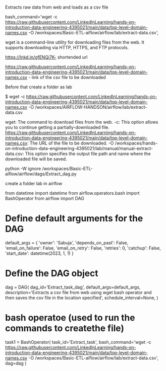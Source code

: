 Extracts raw data from web and loads as a csv file

bash_command='wget -c https://raw.githubusercontent.com/LinkedInLearning/hands-on-introduction-data-engineering-4395021/main/data/top-level-domain-names.csv -O /workspaces/Basic-ETL-aiflow/airflow/lab/extract-data.csv',

wget is a command-line utility for downloading files from the web. It supports downloading via HTTP, HTTPS, and FTP protocols.

https://lnkd.in/gfENQi7K- shortended url

https://raw.githubusercontent.com/LinkedInLearning/hands-on-introduction-data-engineering-4395021/main/data/top-level-domain-names.csv - link of the csv file to be downloaded

Before that create a folder as lab

$ wget -c https://raw.githubusercontent.com/LinkedInLearning/hands-on-introduction-data-engineering-4395021/main/data/top-level-domain-names.csv -O /workspaces/AIRFLOW-HANDSON/airflow/lab/extract-data.csv

wget: The command to download files from the web.
-c: This option allows you to continue getting a partially-downloaded file.
https://raw.githubusercontent.com/LinkedInLearning/hands-on-introduction-data-engineering-4395021/main/data/top-level-domain-names.csv: The URL of the file to be downloaded.
-O /workspaces/hands-on-introduction-data-engineering-4395021/lab/manual/manual-extract-data.csv: This option specifies the output file path and name where the downloaded file will be saved.

python -W ignore /workspaces/Basic-ETL-aiflow/airflow/dags/Extract_dag.py


create a folder lab in airlfow











from datetime import datetime
from airflow.operators.bash import BashOperator
from airflow import DAG 


# Define default arguments for the DAG
default_args = {
    'owner': 'Sabuja',
    'depends_on_past': False,
    'email_on_failure': False,
    'email_on_retry': False,
    'retries': 0,
    'catchup': False,
    'start_date': datetime(2023, 1, 1)
}
# Define the DAG object
dag = DAG(
    dag_id='Extract_task_dag', 
    default_args=default_args,
    description='Extracts a csv file from web using wget bash operator and then saves the csv file in the location specified',
    schedule_interval=None,
)
# bash operatoe (used to run the commands to createthe file)

task1 = BashOperator(
        task_id='Extract_task', 
        bash_command='wget -c https://raw.githubusercontent.com/LinkedInLearning/hands-on-introduction-data-engineering-4395021/main/data/top-level-domain-names.csv -O /workspaces/Basic-ETL-aiflow/airflow/lab/extract-data.csv',
        dag=dag
    )